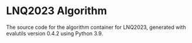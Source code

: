 # LNQ2023 Algorithm

The source code for the algorithm container for
LNQ2023, generated with
evalutils version 0.4.2
using Python 3.9.
